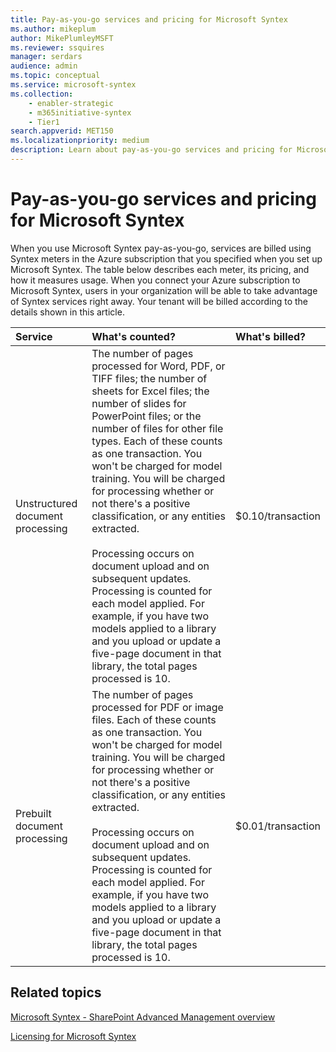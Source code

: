 ```yaml
---
title: Pay-as-you-go services and pricing for Microsoft Syntex
ms.author: mikeplum
author: MikePlumleyMSFT
ms.reviewer: ssquires
manager: serdars
audience: admin
ms.topic: conceptual
ms.service: microsoft-syntex
ms.collection: 
    - enabler-strategic
    - m365initiative-syntex
    - Tier1
search.appverid: MET150
ms.localizationpriority: medium
description: Learn about pay-as-you-go services and pricing for Microsoft Syntex.
---
```


# Pay-as-you-go services and pricing for Microsoft Syntex

When you use Microsoft Syntex pay-as-you-go, services are billed using Syntex meters in the Azure subscription that you specified when you set up Microsoft Syntex. The table below describes each meter, its pricing, and how it measures usage. When you connect your Azure subscription to Microsoft Syntex, users in your organization will be able to take advantage of Syntex services right away. Your tenant will be billed according to the details shown in this article.

|Service|What's counted?|What's billed?|
|:----|:--------------|:-------------|
|Unstructured document processing|The number of pages processed for Word, PDF, or TIFF files; the number of sheets for Excel files; the number of slides for PowerPoint files; or the number of files for other file types. Each of these counts as one transaction. You won't be charged for model training. You will be charged for processing whether or not there's a positive classification, or any entities extracted.<br><br>Processing occurs on document upload and on subsequent updates. Processing is counted for each model applied. For example, if you have two models applied to a library and you upload or update a five-page document in that library, the total pages processed is 10.|$0.10/transaction|
|Prebuilt document processing|The number of pages processed for PDF or image files. Each of these counts as one transaction. You won't be charged for model training. You will be charged for processing whether or not there's a positive classification, or any entities extracted.<br><br>Processing occurs on document upload and on subsequent updates. Processing is counted for each model applied. For example, if you have two models applied to a library and you upload or update a five-page document in that library, the total pages processed is 10.|$0.01/transaction|

## Related topics

[Microsoft Syntex - SharePoint Advanced Management overview](/sharepoint/advanced-management)

[Licensing for Microsoft Syntex](syntex-licensing.md)
